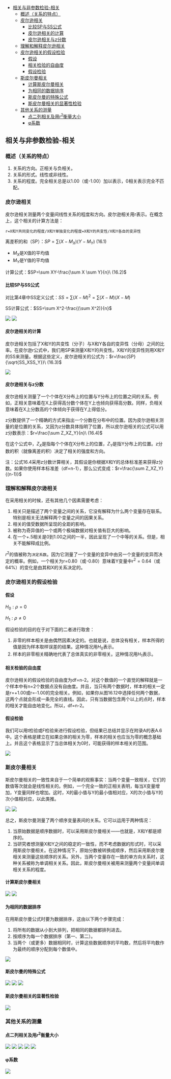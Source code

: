 - [相关与非参数检验-相关](#%e7%9b%b8%e5%85%b3%e4%b8%8e%e9%9d%9e%e5%8f%82%e6%95%b0%e6%a3%80%e9%aa%8c-%e7%9b%b8%e5%85%b3)
  - [概述（关系的特点）](#%e6%a6%82%e8%bf%b0%e5%85%b3%e7%b3%bb%e7%9a%84%e7%89%b9%e7%82%b9)
  - [皮尔逊相关](#%e7%9a%ae%e5%b0%94%e9%80%8a%e7%9b%b8%e5%85%b3)
    - [比较SP与SS公式](#%e6%af%94%e8%be%83sp%e4%b8%8ess%e5%85%ac%e5%bc%8f)
    - [皮尔逊相关的计算](#%e7%9a%ae%e5%b0%94%e9%80%8a%e7%9b%b8%e5%85%b3%e7%9a%84%e8%ae%a1%e7%ae%97)
    - [皮尔逊相关与z分数](#%e7%9a%ae%e5%b0%94%e9%80%8a%e7%9b%b8%e5%85%b3%e4%b8%8ez%e5%88%86%e6%95%b0)
  - [理解和解释皮尔逊相关](#%e7%90%86%e8%a7%a3%e5%92%8c%e8%a7%a3%e9%87%8a%e7%9a%ae%e5%b0%94%e9%80%8a%e7%9b%b8%e5%85%b3)
  - [皮尔逊相关的假设检验](#%e7%9a%ae%e5%b0%94%e9%80%8a%e7%9b%b8%e5%85%b3%e7%9a%84%e5%81%87%e8%ae%be%e6%a3%80%e9%aa%8c)
    - [假设](#%e5%81%87%e8%ae%be)
    - [相关检验的自由度](#%e7%9b%b8%e5%85%b3%e6%a3%80%e9%aa%8c%e7%9a%84%e8%87%aa%e7%94%b1%e5%ba%a6)
    - [假设检验](#%e5%81%87%e8%ae%be%e6%a3%80%e9%aa%8c)
  - [斯皮尔曼相关](#%e6%96%af%e7%9a%ae%e5%b0%94%e6%9b%bc%e7%9b%b8%e5%85%b3)
    - [计算斯皮尔曼相关](#%e8%ae%a1%e7%ae%97%e6%96%af%e7%9a%ae%e5%b0%94%e6%9b%bc%e7%9b%b8%e5%85%b3)
    - [为相同的数据排序](#%e4%b8%ba%e7%9b%b8%e5%90%8c%e7%9a%84%e6%95%b0%e6%8d%ae%e6%8e%92%e5%ba%8f)
    - [斯皮尔曼的特殊公式](#%e6%96%af%e7%9a%ae%e5%b0%94%e6%9b%bc%e7%9a%84%e7%89%b9%e6%ae%8a%e5%85%ac%e5%bc%8f)
    - [斯皮尔曼相关的显著性检验](#%e6%96%af%e7%9a%ae%e5%b0%94%e6%9b%bc%e7%9b%b8%e5%85%b3%e7%9a%84%e6%98%be%e8%91%97%e6%80%a7%e6%a3%80%e9%aa%8c)
  - [其他关系的测量](#%e5%85%b6%e4%bb%96%e5%85%b3%e7%b3%bb%e7%9a%84%e6%b5%8b%e9%87%8f)
    - [点二列相关及用$r^2$衡量大小](#%e7%82%b9%e4%ba%8c%e5%88%97%e7%9b%b8%e5%85%b3%e5%8f%8a%e7%94%a8r2%e8%a1%a1%e9%87%8f%e5%a4%a7%e5%b0%8f)
    - [φ系数](#%cf%86%e7%b3%bb%e6%95%b0)

## 相关与非参数检验-相关
### 概述（关系的特点）
1. 关系的方向。正相关与负相关。
2. 关系的形式。线性或非线性。
3. 关系的程度。完全相关总是以1.00（或-1.00）加以表示，0相关表示完全不匹配。

### 皮尔逊相关
皮尔逊相关测量两个变量间线性关系的程度和方向。皮尔逊相关用r表示。在概念上，这个相关的计算方法是：

    r=X和Y共同变化的程度/X和Y单独变化的程度=X和Y的共变性/X和Y各自的变异性

离差积的和（SP）：$SP=\sum(X-M_X)(Y-M_Y)\ (16.1)$

- $M_X$是X值的平均值
- $M_Y$是Y值的平均值

计算公式：$SP=\sum XY-\frac{\sum X \sum Y}{n}\ (16.2)$

#### 比较SP与SS公式
对比第4章中SS定义公式：$SS=\sum(X-M)^2=\sum(X-M)(X-M)$

SS计算公式：$SS=\sum X^2-\frac{(\sum X^2)}{n}$

![](relevance2.png)
![](relevance3.png)

#### 皮尔逊相关的计算
皮尔逊相关包括了X和Y的共变性（分子）与X和Y各自的变异性（分母）之间的比率。在皮尔逊r公式中，我们用SP来测量X和Y的共变性。X和Y的变异性则用X和Y的SS来测量。根据这些定义，皮尔逊相关的公式为：$r=\frac{SP}{\sqrt{SS_XSS_Y}}\ (16.3)$

![](relevance1.png)

#### 皮尔逊相关与z分数
皮尔逊相关测量了一个个体在X分布上的位置与Y分布上的位置之间的关系。例如，正相关意味着在X上获得高分数个体在Y上也倾向获得高分数。同样，负相关意味着在X上分数高的个体倾向于获得在Y上得低分。

z分数提供了一个精确的方式来指出一个分数在分布中的位置。因为皮尔逊相关测量的是位置的关系，又因为z分数具体指明了位置，所以皮尔逊相关的公式可以用z分数表示：$r=\frac{\sum Z_XZ_Y}{n}\ (16.4)$

在这个公式中，$Z_X$是指每个个体在X分布上的位置，$Z_Y$是指Y分布上的位置。z分数的积（就像离差的积）决定了相关的强度和方向。

注：公式16.4采用z分数计算相关，其假设是你根据X和Y的总体标准差来获得z分数。如果你使用样本标准差（df=n-1），那么公式变成：$r=\frac{\sum Z_XZ_Y}{(n-1)}$

### 理解和解释皮尔逊相关
在采用相关的时候，还有其他几个因素需要考虑：

1. 相关只是描述了两个变量之间的关系，它没有解释为什么两个变量存在联系。特别是相关无法解释两个变量之间的因果关系。
2. 相关的值受数据所呈现的全距的影响。
3. 被称为奇异值的一个或两个极端数据对相关值有巨大的影响。
4. 在一个+.5相关是0到1.00之间的一半，因此呈现了一个中等的关系。但是，相关不能解释成比例。

$r^2$的值被称为`决定系数`。因为它测量了一个变量的变异中由另一个变量的变异而决定的概率。例如，一个相关为r=0.80（或-0.80）意味着Y变量中$r^2=0.64$（或64%）的变化是由其和X的关系决定的。

### 皮尔逊相关的假设检验
#### 假设

$H_0:\rho=0$

$H_1:\rho \neq 0$

假设检验的目的在于对下面的二者进行取舍：

1. 非零的样本相关是由偶然因素决定的。也就是说，总体没有相关，样本所得的值是因为样本取样误差的结果。这种情况用$H_0$表示。
2. 样本的非零相关精确地代表了总体真实的非零相关。这种情况用$H_1$表示。

#### 相关检验的自由度
皮尔逊相关的假设检验的自由度为df=n-2。对这个数值的一个直觉的解释就是一个样本中有n=2个数据点没有自由度。并且，当只有两个数据时，样本的相关一定是r=+1.00或r=-1.00的完全相关。例如，如果你从图16.12中选择任何两个数据，这两个点就会形成一条完全的直线。因此，只有当数据包含两个以上的点时，样本的相关才能自由地变化。所以，df=n-2。

#### 假设检验
我们可以用t检验或F检验来进行假设检验，但结果已总结并显示在附录A的表A.6中。这个表格是建立在如果总体的相关为零，样本的相关也应当为零的概念基础上。并且这个表格显示了当总体相关为0时，可能获得的样本相关的范围。

![](relevance4.png)

### 斯皮尔曼相关
斯皮尔曼相关的一致性来自于一个简单的观察事实：当两个变量一致相关，它们的数值等次就会是线性相关的。例如，一个完全一致的正相关表明，每当X变量增加，Y变量同样也增加。这时，X的最小值与Y的最小值相对应，X的次小值与Y的次小值相对应，以此类推。

![](relevance5.png)
![](relevance6.png)

总之，斯皮尔曼测量了两个顺序变量表间的关系。它可以运用于两种情况：

1. 当原始数据是顺序数据时，可以采用斯皮尔曼相关——也就是，X和Y都是顺序的。
2. 当研究者想测量X和Y之间的稳定的一致性，而不考虑数据的形式时，可以采用斯皮尔曼相关。在这种情况下，原始分数被转换成顺序，然后采用斯皮尔曼相关来测量这些顺序的关系。另外，当两个变量存在一致的单方向关系时，这种关系被称为单调相关关系。因此，斯皮尔曼相关被用来测量两个变量间单调相关关系的程度。

#### 计算斯皮尔曼相关
![](relevance7.png)
![](relevance8.png)

#### 为相同的数据排序
在用斯皮尔曼公式时要为数据排序，这由以下两个步骤完成：

1. 将所有的数据从小到大排列，把相同的数据都排列进去。
2. 按顺序为每一个数据排序（第一、第二）。
3. 当两个（或更多）数据相同时，计算这些数据顺序的平均数，然后将平均数作为最终的顺序分配到每个数值中。

![](relevance9.png)

#### 斯皮尔曼的特殊公式
![](http://ou8qjsj0m.bkt.clouddn.com//17-10-26/79159939.jpg)
![](http://ou8qjsj0m.bkt.clouddn.com//17-10-26/91733385.jpg)
![](http://ou8qjsj0m.bkt.clouddn.com//17-10-26/29098346.jpg)

#### 斯皮尔曼相关的显著性检验
![](http://ou8qjsj0m.bkt.clouddn.com//17-10-26/54052068.jpg)

### 其他关系的测量
#### 点二列相关及用$r^2$衡量大小
![](http://ou8qjsj0m.bkt.clouddn.com//17-10-26/96600770.jpg)
![](http://ou8qjsj0m.bkt.clouddn.com//17-10-26/44880533.jpg)
![](http://ou8qjsj0m.bkt.clouddn.com//17-10-26/29638271.jpg)
![](http://ou8qjsj0m.bkt.clouddn.com//17-10-26/4310752.jpg)
![](http://ou8qjsj0m.bkt.clouddn.com//17-10-26/91681834.jpg)

#### φ系数
![](http://ou8qjsj0m.bkt.clouddn.com//17-10-26/52800883.jpg)